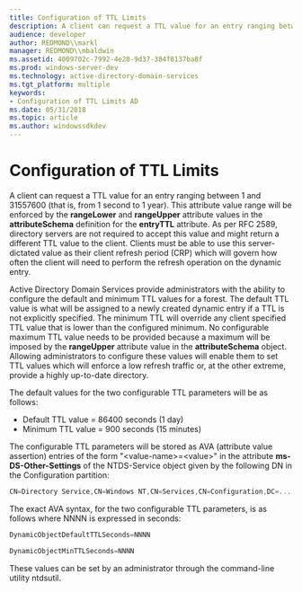 ```yaml
---
title: Configuration of TTL Limits
description: A client can request a TTL value for an entry ranging between 1 and 31557600 (that is, from 1 second to 1 year).
audience: developer
author: REDMOND\\markl
manager: REDMOND\\mbaldwin
ms.assetid: 4009702c-7992-4e20-9d37-384f8137ba8f
ms.prod: windows-server-dev
ms.technology: active-directory-domain-services
ms.tgt_platform: multiple
keywords:
- Configuration of TTL Limits AD
ms.date: 05/31/2018
ms.topic: article
ms.author: windowssdkdev
---
```


# Configuration of TTL Limits

A client can request a TTL value for an entry ranging between 1 and 31557600 (that is, from 1 second to 1 year). This attribute value range will be enforced by the **rangeLower** and **rangeUpper** attribute values in the **attributeSchema** definition for the **entryTTL** attribute. As per RFC 2589, directory servers are not required to accept this value and might return a different TTL value to the client. Clients must be able to use this server-dictated value as their client refresh period (CRP) which will govern how often the client will need to perform the refresh operation on the dynamic entry.

Active Directory Domain Services provide administrators with the ability to configure the default and minimum TTL values for a forest. The default TTL value is what will be assigned to a newly created dynamic entry if a TTL is not explicitly specified. The minimum TTL will override any client specified TTL value that is lower than the configured minimum. No configurable maximum TTL value needs to be provided because a maximum will be imposed by the **rangeUpper** attribute value in the **attributeSchema** object. Allowing administrators to configure these values will enable them to set TTL values which will enforce a low refresh traffic or, at the other extreme, provide a highly up-to-date directory.

The default values for the two configurable TTL parameters will be as follows:

-   Default TTL value = 86400 seconds (1 day)
-   Minimum TTL value = 900 seconds (15 minutes)

The configurable TTL parameters will be stored as AVA (attribute value assertion) entries of the form "&lt;value-name&gt;=&lt;value&gt;" in the attribute **ms-DS-Other-Settings** of the NTDS-Service object given by the following DN in the Configuration partition:


```C++
CN=Directory Service,CN=Windows NT,CN=Services,CN=Configuration,DC=...
```



The exact AVA syntax, for the two configurable TTL parameters, is as follows where NNNN is expressed in seconds:


```C++
DynamicObjectDefaultTTLSeconds=NNNN
```




```C++
DynamicObjectMinTTLSeconds=NNNN
```



These values can be set by an administrator through the command-line utility ntdsutil.

 

 




